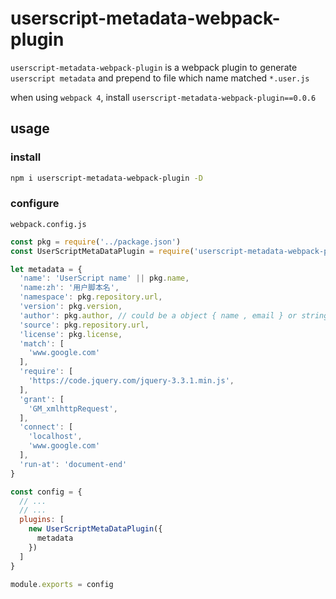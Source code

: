 # userscript-metadata-webpack-plugin

`userscript-metadata-webpack-plugin` is a webpack plugin to generate `userscript metadata` and prepend to file which name matched `*.user.js`

when using `webpack 4`, install `userscript-metadata-webpack-plugin==0.0.6`

## usage

### install

```bash
npm i userscript-metadata-webpack-plugin -D
```

### configure

`webpack.config.js`

```javascript
const pkg = require('../package.json')
const UserScriptMetaDataPlugin = require('userscript-metadata-webpack-plugin')

let metadata = {
  'name': 'UserScript name' || pkg.name,
  'name:zh': '用户脚本名',
  'namespace': pkg.repository.url,
  'version': pkg.version,
  'author': pkg.author, // could be a object { name , email } or string
  'source': pkg.repository.url,
  'license': pkg.license,
  'match': [
    'www.google.com'
  ],
  'require': [
    'https://code.jquery.com/jquery-3.3.1.min.js',
  ],
  'grant': [
    'GM_xmlhttpRequest',
  ],
  'connect': [
    'localhost',
    'www.google.com'
  ],
  'run-at': 'document-end'
}

const config = {
  // ...
  // ...
  plugins: [
    new UserScriptMetaDataPlugin({
      metadata
    })
  ]
}

module.exports = config

```